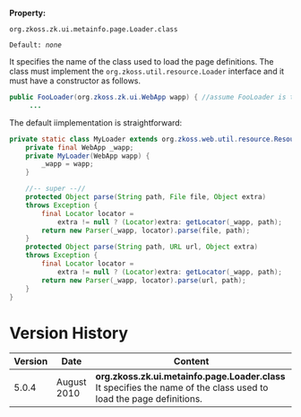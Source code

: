 **Property:**

`org.zkoss.zk.ui.metainfo.page.Loader.class`

`Default: `<i>`none`</i>

It specifies the name of the class used to load the page definitions.
The class must implement the
`org.zkoss.util.resource.Loader` interface and it must
have a constructor as follows.

``` java
public FooLoader(org.zkoss.zk.ui.WebApp wapp) { //assume FooLoader is the implementation class
     ...
```

The default iimplementation is straightforward:

``` java
private static class MyLoader extends org.zkoss.web.util.resource.ResourceLoader {
    private final WebApp _wapp;
    private MyLoader(WebApp wapp) {
        _wapp = wapp;
    }

    //-- super --//
    protected Object parse(String path, File file, Object extra)
    throws Exception {
        final Locator locator =
            extra != null ? (Locator)extra: getLocator(_wapp, path);
        return new Parser(_wapp, locator).parse(file, path);
    }
    protected Object parse(String path, URL url, Object extra)
    throws Exception {
        final Locator locator =
            extra != null ? (Locator)extra: getLocator(_wapp, path);
        return new Parser(_wapp, locator).parse(url, path);
    }
}
```

# Version History

| Version | Date        | Content                                                                                                              |
|---------|-------------|----------------------------------------------------------------------------------------------------------------------|
| 5.0.4   | August 2010 | **org.zkoss.zk.ui.metainfo.page.Loader.class** It specifies the name of the class used to load the page definitions. |
